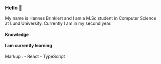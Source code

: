 ### Hello 👋

My name is Hannes Brinklert and I am a M.Sc student in Computer Science at Lund University. Currently I am in my second year.

#### Knowledge

 
#### I am currently learning
Markup : - React
         - TypeScript
  

<!--
**hannesbrinklert/hannesbrinklert** is a ✨ _special_ ✨ repository because its `README.md` (this file) appears on your GitHub profile.

Here are some ideas to get you started:

- 🔭 I’m currently working on ...
- 🌱 I’m currently learning ...
- 👯 I’m looking to collaborate on ...
- 🤔 I’m looking for help with ...
- 💬 Ask me about ...
- 📫 How to reach me: ...
- 😄 Pronouns: ...
- ⚡ Fun fact: ...
-->
